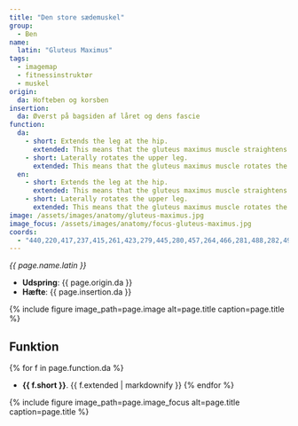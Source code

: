 ```yaml
---
title: "Den store sædemuskel"
group:
  - Ben
name:
  latin: "Gluteus Maximus"
tags:
  - imagemap
  - fitnessinstruktør
  - muskel
origin: 
  da: Hofteben og korsben
insertion: 
  da: Øverst på bagsiden af låret og dens fascie
function:
  da:
    - short: Extends the leg at the hip.
      extended: This means that the gluteus maximus muscle straightens the hip joint such that there is an increase in the angle between the upper leg and the torso.
    - short: Laterally rotates the upper leg.
      extended: This means that the gluteus maximus muscle rotates the upper leg outward around the axis of the bone (i.e. it rotates the upper leg away from the vertical midline of the body).
  en:
    - short: Extends the leg at the hip.
      extended: This means that the gluteus maximus muscle straightens the hip joint such that there is an increase in the angle between the upper leg and the torso.
    - short: Laterally rotates the upper leg.
      extended: This means that the gluteus maximus muscle rotates the upper leg outward around the axis of the bone (i.e. it rotates the upper leg away from the vertical midline of the body).
image: /assets/images/anatomy/gluteus-maximus.jpg
image_focus: /assets/images/anatomy/focus-gluteus-maximus.jpg
coords:
  - "440,220,417,237,415,261,423,279,445,280,457,264,466,281,488,282,497,265,494,237,474,220,457,241"
---
```


_{{ page.name.latin }}_

- **Udspring**: {{ page.origin.da }}
- **Hæfte**: {{ page.insertion.da }}

{% include figure image_path=page.image alt=page.title caption=page.title %}

## Funktion

{% for f in page.function.da %}
- **{{ f.short }}**.
  {{ f.extended | markdownify }}
{% endfor %}

{% include figure image_path=page.image_focus alt=page.title caption=page.title %}
